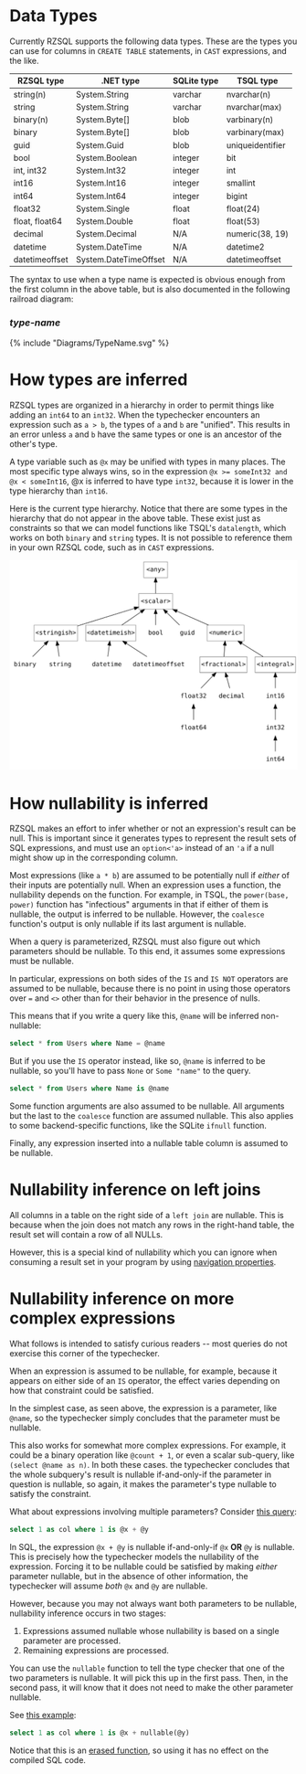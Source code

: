 # Data Types

Currently RZSQL supports the following data types. These are the types you can
use for columns in `CREATE TABLE` statements, in `CAST` expressions, and the
like.

| RZSQL type     | .NET type             | SQLite type | TSQL type       |
|----------------|-----------------------|-------------|-----------------|
| string(n)      | System.String         | varchar     | nvarchar(n)     |
| string         | System.String         | varchar     | nvarchar(max)   |
| binary(n)      | System.Byte[]         | blob        | varbinary(n)    |
| binary         | System.Byte[]         | blob        | varbinary(max)  |
| guid           | System.Guid           | blob        | uniqueidentifier|
| bool           | System.Boolean        | integer     | bit             |
| int, int32     | System.Int32          | integer     | int             |
| int16          | System.Int16          | integer     | smallint        |
| int64          | System.Int64          | integer     | bigint          |
| float32        | System.Single         | float       | float(24)       |
| float, float64 | System.Double         | float       | float(53)       |
| decimal        | System.Decimal        | N/A         | numeric(38, 19) |
| datetime       | System.DateTime       | N/A         | datetime2       |
| datetimeoffset | System.DateTimeOffset | N/A         | datetimeoffset  |

The syntax to use when a type name is expected is obvious enough from the first
column in the above table, but is also documented in the following railroad
diagram:

### _type-name_

{% include "Diagrams/TypeName.svg" %}

# How types are inferred

RZSQL types are organized in a hierarchy in order to permit things like adding
an `int64` to an `int32`. When the typechecker encounters an expression such as
`a > b`, the types of `a` and `b` are "unified". This results in an error unless
`a` and `b` have the same types or one is an ancestor of the other's type.

A type variable such as `@x` may be unified with types in many places. The most
specific type always wins, so in the expression `@x >= someInt32 and @x <
someInt16`, @x is inferred to have type `int32`, because it is lower in the type
hierarchy than `int16`.

Here is the current type hierarchy. Notice that there are some types in the
hierarchy that do not appear in the above table. These exist just as constraints
so that we can model functions like TSQL's `datalength`, which works on both
`binary` and `string` types. It is not possible to reference them in your own
RZSQL code, such as in `CAST` expressions.

![type hierarchy](TypeHierarchy.gv.svg)

# How nullability is inferred

RZSQL makes an effort to infer whether or not an expression's result can be
null. This is important since it generates types to represent the result sets of
SQL expressions, and must use an `option<'a>` instead of an `'a` if a null might
show up in the corresponding column.

Most expressions (like `a * b`) are assumed to be potentially null if _either_
of their inputs are potentially null. When an expression uses a function, the
nullability depends on the function. For example, in TSQL, the `power(base,
power)` function has "infectious" arguments in that if either of them is
nullable, the output is inferred to be nullable. However, the `coalesce`
function's output is only nullable if its last argument is nullable.

When a query is parameterized, RZSQL must also figure out which parameters
should be nullable. To this end, it assumes some expressions must be nullable.

In particular, expressions on both sides of the `IS` and `IS NOT` operators are
assumed to be nullable, because there is no point in using those operators over
`=` and `<>` other than for their behavior in the presence of nulls.

This means that if you write a query like this, `@name` will be inferred
non-nullable:

```sql
select * from Users where Name = @name
```

But if you use the `IS` operator instead, like so, `@name` is inferred to be
nullable, so you'll have to pass `None` or `Some "name"` to the query.

```sql
select * from Users where Name is @name
```

Some function arguments are also assumed to be nullable. All arguments but the
last to the `coalesce` function are assumed nullable. This also applies to some
backend-specific functions, like the SQLite `ifnull` function.

Finally, any expression inserted into a nullable table column is assumed to be
nullable.

# Nullability inference on left joins

All columns in a table on the right side of a `left join` are nullable. This is
because when the join does not match any rows in the right-hand table, the
result set will contain a row of all NULLs.

However, this is a special kind of nullability which you can ignore when
consuming a result set in your program by using [navigation
properties](NavigationProperties.md).

# Nullability inference on more complex expressions

What follows is intended to satisfy curious readers -- most queries do not
exercise this corner of the typechecker.

When an expression is assumed to be nullable, for example, because it appears on
either side of an `IS` operator, the effect varies depending on how that
constraint could be satisfied.

In the simplest case, as seen above, the expression is a parameter, like
`@name`, so the typechecker simply concludes that the parameter must be
nullable.

This also works for somewhat more complex expressions. For example, it could be
a binary operation like `@count + 1`, or even a scalar sub-query, like `(select
@name as n)`. In both these cases. the typechecker concludes that the whole
subquery's result is nullable if-and-only-if the parameter in question is
nullable, so again, it makes the parameter's type nullable to satisfy the
constraint.

What about expressions involving multiple parameters? Consider [this
query](http://rzsql.net/#011CADD14BA2DBA4E91B39CCE86D48EDF2726A7C):

```sql
select 1 as col where 1 is @x + @y
```

In SQL, the expression `@x + @y` is nullable if-and-only-if `@x` **OR** `@y` is
nullable. This is precisely how the typechecker models the nullability of the
expression. Forcing it to be nullable could be satisfied by making _either_
parameter nullable, but in the absence of other information, the typechecker
will assume _both_ `@x` and `@y` are nullable.

However, because you may not always want both parameters to be nullable,
nullability inference occurs in two stages:

1. Expressions assumed nullable whose nullability is based on a single parameter are processed.
2. Remaining expressions are processed.

You can use the `nullable` function to tell the type checker that one of the two
parameters is nullable. It will pick this up in the first pass. Then, in the
second pass, it will know that it does not need to make the other parameter
nullable.

See [this example](http://rzsql.net/#CDF2BE7EA720284F2640B4BEA1AAFDEA9CCD8EC2):

```sql
select 1 as col where 1 is @x + nullable(@y)
```

Notice that this is an [erased function](Functions/README.md#erased-functions),
so using it has no effect on the compiled SQL code.


